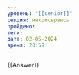 ```yaml
---
уровень: "[[senior]]"
секция: микросервисы
пройдено: 
теги: 
дата: 02-05-2024
время: 20:59
---
```



{{Answer}}